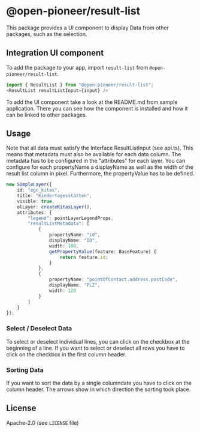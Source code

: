 # @open-pioneer/result-list

This package provides a UI component to display Data from other packages, such as the selection.

## Integration UI component

To add the package to your app, import `result-list` from `@open-pioneer/result-list`.

```ts
import { ResultList } from "@open-pioneer/result-list";
<ResultList resultListInput={input} />
```

To add the UI component take a look at the README.md from sample application. There you can see how the component is installed and how it can be linked to other packages.

## Usage

Note that all data must satisfy the Interface ResultListInput (see api.ts). This means that metadata must also be available for each data column. The metadata has to be configured in the "attributes" for each layer.
You can configure for each propertyName a displayName as well as the width of the result list column in pixel. Furthermore, the propertyValue has to be defined.

```ts
new SimpleLayer({
    id: "ogc_kitas",
    title: "Kindertagesstätten",
    visible: true,
    olLayer: createKitasLayer(),
    attributes: {
        "legend": pointLayerLegendProps,
        "resultListMetadata": [
            {
                propertyName: "id",
                displayName: "ID",
                width: 100,
                getPropertyValue(feature: BaseFeature) {
                    return feature.id;
                }
            },
            {
                propertyName: "pointOfContact.address.postCode",
                displayName: "PLZ",
                width: 120
            }
        ]
    }
});
```

### Select / Deselect Data

To select or deselect individual lines, you can click on the checkbox at the beginning of a line. If you want to select or deselect all rows you have to click on the checkbox in the first column header.

### Sorting Data

If you want to sort the data by a single columndate you have to click on the column header. The arrows show in which direction the sorting took place.

## License

Apache-2.0 (see `LICENSE` file)

